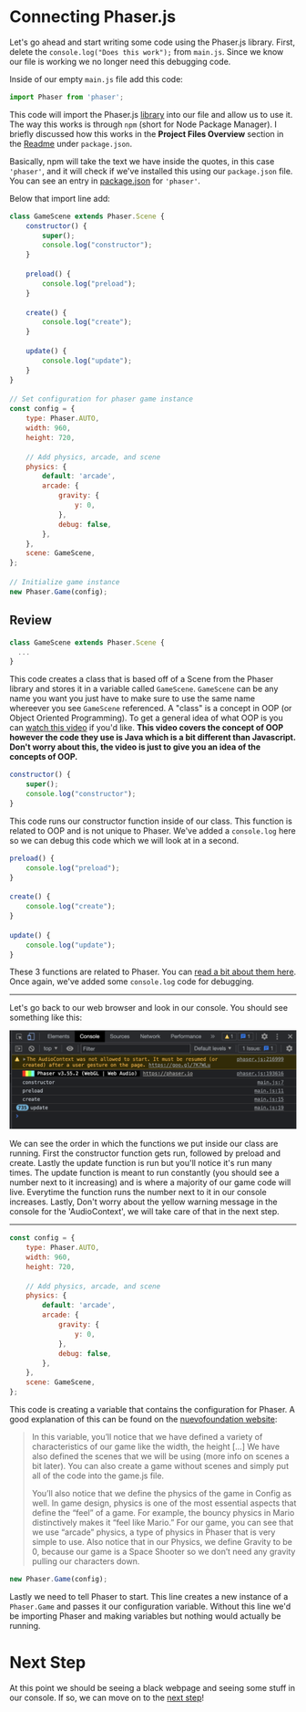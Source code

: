 # Connecting Phaser.js

Let's go ahead and start writing some code using the Phaser.js library. First, delete the `console.log("Does this work");` from `main.js`. Since we know our file is working we no longer need this debugging code.

Inside of our empty `main.js` file add this code:

```javascript
import Phaser from 'phaser';
```

This code will import the Phaser.js  [library](https://en.wikipedia.org/wiki/Library_(computing)#:~:text=Library%20code%20is%20organized%20in,only%20within%20that%20one%20program.) into our file and allow us to use it. The way this works is through `npm` (short for Node Package Manager). I briefly discussed how this works in the **Project Files Overview** section in the [Readme](../README.md#project-files-overview) under `package.json`.

Basically, npm will take the text we have inside the quotes, in this case `'phaser'`, and it will check if we've installed this using our `package.json` file. You can see an entry in [package.json](../package.json#L20) for `'phaser'`.

Below that import line add:

```javascript
class GameScene extends Phaser.Scene {
    constructor() {
        super();
        console.log("constructor");
    }

    preload() {
        console.log("preload");
    }

    create() {
        console.log("create");
    }

    update() {
        console.log("update");
    }
}

// Set configuration for phaser game instance
const config = {
    type: Phaser.AUTO,
    width: 960,
    height: 720,
    
    // Add physics, arcade, and scene
    physics: {
        default: 'arcade',
        arcade: {
            gravity: {
                y: 0,
            },
            debug: false,
        },
    },
    scene: GameScene,
};

// Initialize game instance
new Phaser.Game(config);
```

## Review

```javascript
class GameScene extends Phaser.Scene {
  ...
}
```

This code creates a class that is based off of a Scene from the Phaser library and stores it in a variable called `GameScene`. `GameScene` can be any name you want you just have to make sure to use the same name whereever you see `GameScene` referenced. A "class" is a concept in OOP (or Object Oriented Programming). To get a general idea of what OOP is you can [watch this video](https://www.youtube.com/watch?v=m_MQYyJpIjg) if you'd like. **This video covers the concept of OOP however the code they use is Java which is a bit different than Javascript. Don't worry about this, the video is just to give you an idea of the concepts of OOP.**

```javascript
constructor() {
    super();
    console.log("constructor");
}
```

This code runs our constructor function inside of our class. This function is related to OOP and is not unique to Phaser. We've added a `console.log` here so we can debug this code which we will look at in a second.

```javascript
preload() {
    console.log("preload");
}

create() {
    console.log("create");
}

update() {
    console.log("update");
}
```

These 3 functions are related to Phaser. You can [read a bit about them here](https://workshops.nuevofoundation.org/phaser-space-invaders-game/preload-create-update/). Once again, we've added some `console.log` code for debugging.

---

Let's go back to our web browser and look in our console. You should see something like this:

![Class debugging console](images/class-debug-console.png)

We can see the order in which the functions we put inside our class are running. First the constructor function gets run, followed by preload and create. Lastly the update function is run but you'll notice it's run many times. The update function is meant to run constantly (you should see a number next to it increasing) and is where a majority of our game code will live. Everytime the function runs the number next to it in our console increases. Lastly, Don't worry about the yellow warning message in the console for the 'AudioContext', we will take care of that in the next step.

---

```javascript
const config = {
    type: Phaser.AUTO,
    width: 960,
    height: 720,
    
    // Add physics, arcade, and scene
    physics: {
        default: 'arcade',
        arcade: {
            gravity: {
                y: 0,
            },
            debug: false,
        },
    },
    scene: GameScene,
};
```

This code is creating a variable that contains the configuration for Phaser. A good explanation of this can be found on the [nuevofoundation website](https://workshops.nuevofoundation.org/phaser-space-invaders-game/phaser-fundementals/):

> In this variable, you’ll notice that we have defined a variety of characteristics of our game like the width, the height [...] We have also defined the scenes that we will be using (more info on scenes a bit later). You can also create a game without scenes and simply put all of the code into the game.js file.
>
> You’ll also notice that we define the physics of the game in Config as well. In game design, physics is one of the most essential aspects that define the “feel” of a game. For example, the bouncy physics in Mario distinctively makes it “feel like Mario.” For our game, you can see that we use “arcade” physics, a type of physics in Phaser that is very simple to use. Also notice that in our Physics, we define Gravity to be 0, because our game is a Space Shooter so we don’t need any gravity pulling our characters down.

```javascript
new Phaser.Game(config);
```

Lastly we need to tell Phaser to start. This line creates a new instance of a `Phaser.Game` and passes it our configuration variable. Without this line we'd be importing Phaser and making variables but nothing would actually be running.

# Next Step

At this point we should be seeing a black webpage and seeing some stuff in our console. If so, we can move on to the [next step](step4.md)!